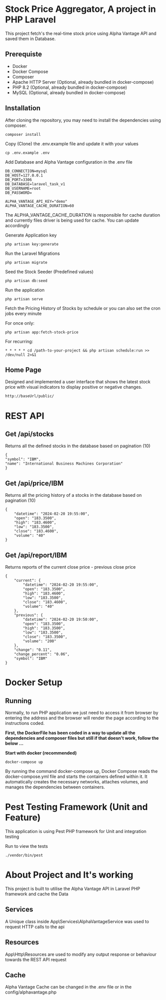 # Stock Price Aggregator, A project in PHP Laravel

This project fetch's the real-time stock price using Alpha Vantage API and saved them in Database.

## Prerequiste

-   Docker
-   Docker Compose
-   Composer
-   Apache HTTP Server (Optional, already bundled in docker-compose)
-   PHP 8.2 (Optional, already bundled in docker-compose)
-   MySQL (Optional, already bundled in docker-compose)

## Installation

After cloning the repository, you may need to install the dependencies using composer.

```
composer install
```

Copy (Clone) the .env.example file and update it with your values

```
cp .env.example .env
```

Add Database and Alpha Vantage configuration in the .env file

```
DB_CONNECTION=mysql
DB_HOST=127.0.0.1
DB_PORT=3306
DB_DATABASE=laravel_task_v1
DB_USERNAME=root
DB_PASSWORD=

ALPHA_VANTAGE_API_KEY="demo"
ALPHA_VANTAGE_CACHE_DURATION=60
```

The ALPHA_VANTAGE_CACHE_DURATION is responsible for cache duration and currently files driver is being used for cache. You can update accordingly

Generate Application key

```
php artisan key:generate
```

Run the Laravel Migrations

```
php artisan migrate
```

Seed the Stock Seeder (Predefined values)

```
php artisan db:seed
```

Run the application

```
php artisan serve
```

Fetch the Pricing History of Stocks by schedule or you can also set the cron jobs every minute

For once only:

```
php artisan app:fetch-stock-price
```

For recurring:

```
* * * * * cd /path-to-your-project && php artisan schedule:run >> /dev/null 2>&1
```

## Home Page

Designed and implemented a user interface that shows the latest stock price with visual indicators to display positive or negative changes.

```
http://baseUrl/public/
```

# REST API

## Get /api/stocks

Returns all the defined stocks in the database based on pagination (10)

```
{
"symbol": "IBM",
"name": "International Business Machines Corporation"
}
```

## Get /api/price/IBM

Returns all the pricing history of a stocks in the database based on pagination (10)

```
{
    "datetime": "2024-02-20 19:55:00",
    "open": "183.3500",
    "high": "183.4600",
    "low": "183.3500",
    "close": "183.4600",
    "volume": "40"
}
```

## Get /api/report/IBM
Returns reports of the current close price - previous close price 
```
{
    "current": {
        "datetime": "2024-02-20 19:55:00",
        "open": "183.3500",
        "high": "183.4600",
        "low": "183.3500",
        "close": "183.4600",
        "volume": "40"
    },
    "previous": {
        "datetime": "2024-02-20 19:50:00",
        "open": "183.3500",
        "high": "183.3500",
        "low": "183.3500",
        "close": "183.3500",
        "volume": "200"
    },
    "change": "0.11",
    "change_percent": "0.06",
    "symbol": "IBM"
}
```


# Docker Setup
## Running
Normally, to run PHP application we just need to access it from browser by entering the address and the browser will render the page according to the instructions coded. 

**First, the DockerFile has been coded in a way to update all the dependencies and composer files but still if that doesn't work, follow the below ...**

**Start with docker (recommended)**
```
docker-compose up
```

By running the command docker-compose up, Docker Compose reads the docker-compose.yml file and starts the containers defined within it. It automatically creates the necessary networks, attaches volumes, and manages the dependencies between containers.



# Pest Testing Framework (Unit and Feature)
This application is using Pest PHP framework for Unit and integration testing

Run to view the tests
```
./vendor/bin/pest
```


# About Project and It's working

This project is built to utilise the Alpha Vantage API in Laravel PHP framework and cache the Data

## Services
A Unique class inside App\Services\AlphaVantageService was used to request HTTP calls to the api

## Resources
App\Http\Resources are used to modify any output response or behaviour towards the REST API request


## Cache
Alpha Vantage Cache can be changed in the .env file or in the config/alphavantage.php

